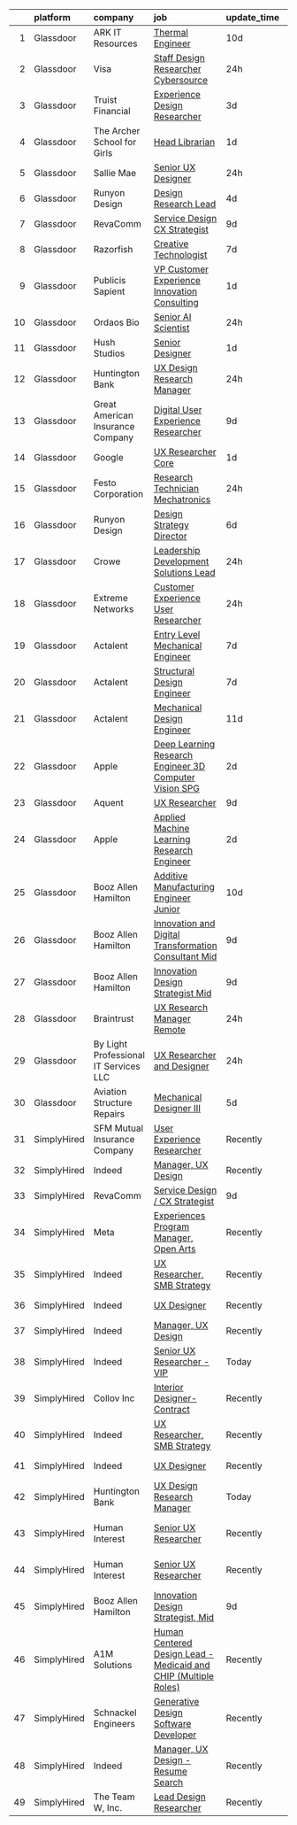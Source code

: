 

|    | platform    | company                               | job                                                                                                                                                                                                                                                                                                                                                                                                                                                                                                                                                                                                                                                                                                                                                                                                                                                                                                                                                                                                                                                                                                                                                                                                                                                                                                                                                                            | update_time   | location                   |
|---:|:------------|:--------------------------------------|:-------------------------------------------------------------------------------------------------------------------------------------------------------------------------------------------------------------------------------------------------------------------------------------------------------------------------------------------------------------------------------------------------------------------------------------------------------------------------------------------------------------------------------------------------------------------------------------------------------------------------------------------------------------------------------------------------------------------------------------------------------------------------------------------------------------------------------------------------------------------------------------------------------------------------------------------------------------------------------------------------------------------------------------------------------------------------------------------------------------------------------------------------------------------------------------------------------------------------------------------------------------------------------------------------------------------------------------------------------------------------------|:--------------|:---------------------------|
|  1 | Glassdoor   | ARK IT Resources                      | [Thermal Engineer](https://www.glassdoor.com/partner/jobListing.htm?pos=109&ao=1136043&s=58&guid=00000183022583259f052a8533f93b77&src=GD_JOB_AD&t=SR&vt=w&ea=1&cs=1_63c5359e&cb=1662188356720&jobListingId=1008088211266&jrtk=3-0-1gc12b0qjkugi801-1gc12b0r5imbc801-9da1eb3cf3554270-)                                                                                                                                                                                                                                                                                                                                                                                                                                                                                                                                                                                                                                                                                                                                                                                                                                                                                                                                                                                                                                                                                         | 10d           | Menlo Park, CA             |
|  2 | Glassdoor   | Visa                                  | [Staff Design Researcher  Cybersource](https://www.glassdoor.com/partner/jobListing.htm?pos=110&ao=1136043&s=58&guid=00000183022583259f052a8533f93b77&src=GD_JOB_AD&t=SR&vt=w&cs=1_705ac56e&cb=1662188356720&jobListingId=1008115176003&jrtk=3-0-1gc12b0qjkugi801-1gc12b0r5imbc801-fcbd7dea325d2f0e-)                                                                                                                                                                                                                                                                                                                                                                                                                                                                                                                                                                                                                                                                                                                                                                                                                                                                                                                                                                                                                                                                          | 24h           | Austin, TX                 |
|  3 | Glassdoor   | Truist Financial                      | [Experience Design Researcher](https://www.glassdoor.com/partner/jobListing.htm?pos=112&ao=1136043&s=58&guid=00000183022583259f052a8533f93b77&src=GD_JOB_AD&t=SR&vt=w&cs=1_e720c2b3&cb=1662188356720&jobListingId=1008103237216&jrtk=3-0-1gc12b0qjkugi801-1gc12b0r5imbc801-a0899f8ccefd4028-)                                                                                                                                                                                                                                                                                                                                                                                                                                                                                                                                                                                                                                                                                                                                                                                                                                                                                                                                                                                                                                                                                  | 3d            | Orlando, FL                |
|  4 | Glassdoor   | The Archer School for Girls           | [Head Librarian](https://www.glassdoor.com/partner/jobListing.htm?pos=123&ao=1136043&s=58&guid=00000183022583259f052a8533f93b77&src=GD_JOB_AD&t=SR&vt=w&ea=1&cs=1_2250a617&cb=1662188356722&jobListingId=1008111407574&jrtk=3-0-1gc12b0qjkugi801-1gc12b0r5imbc801-2f06dc88dff44bc9-)                                                                                                                                                                                                                                                                                                                                                                                                                                                                                                                                                                                                                                                                                                                                                                                                                                                                                                                                                                                                                                                                                           | 1d            | Los Angeles, CA            |
|  5 | Glassdoor   | Sallie Mae                            | [Senior UX Designer](https://www.glassdoor.com/partner/jobListing.htm?pos=121&ao=1136043&s=58&guid=00000183022583259f052a8533f93b77&src=GD_JOB_AD&t=SR&vt=w&cs=1_f5217889&cb=1662188356721&jobListingId=1008114233324&jrtk=3-0-1gc12b0qjkugi801-1gc12b0r5imbc801-7ff4eda7a9b5fbb3-)                                                                                                                                                                                                                                                                                                                                                                                                                                                                                                                                                                                                                                                                                                                                                                                                                                                                                                                                                                                                                                                                                            | 24h           | Remote                     |
|  6 | Glassdoor   | Runyon Design                         | [Design Research Lead](https://www.glassdoor.com/partner/jobListing.htm?pos=114&ao=1136043&s=58&guid=00000183022583259f052a8533f93b77&src=GD_JOB_AD&t=SR&vt=w&cs=1_adac97a0&cb=1662188356721&jobListingId=1008100880424&jrtk=3-0-1gc12b0qjkugi801-1gc12b0r5imbc801-ff84b2d86bfa9251-)                                                                                                                                                                                                                                                                                                                                                                                                                                                                                                                                                                                                                                                                                                                                                                                                                                                                                                                                                                                                                                                                                          | 4d            | Brooklyn, NY               |
|  7 | Glassdoor   | RevaComm                              | [Service Design   CX Strategist](https://www.glassdoor.com/partner/jobListing.htm?pos=108&ao=1136043&s=58&guid=00000183022583259f052a8533f93b77&src=GD_JOB_AD&t=SR&vt=w&ea=1&cs=1_ddb2557a&cb=1662188356720&jobListingId=1008091497964&jrtk=3-0-1gc12b0qjkugi801-1gc12b0r5imbc801-56d4f3f6a8411813-)                                                                                                                                                                                                                                                                                                                                                                                                                                                                                                                                                                                                                                                                                                                                                                                                                                                                                                                                                                                                                                                                           | 9d            | Remote                     |
|  8 | Glassdoor   | Razorfish                             | [Creative Technologist](https://www.glassdoor.com/partner/jobListing.htm?pos=113&ao=1136043&s=58&guid=00000183022583259f052a8533f93b77&src=GD_JOB_AD&t=SR&vt=w&cs=1_7135de5c&cb=1662188356720&jobListingId=1008097941621&jrtk=3-0-1gc12b0qjkugi801-1gc12b0r5imbc801-e011890b045f0b68-)                                                                                                                                                                                                                                                                                                                                                                                                                                                                                                                                                                                                                                                                                                                                                                                                                                                                                                                                                                                                                                                                                         | 7d            | Chicago, IL                |
|  9 | Glassdoor   | Publicis Sapient                      | [VP Customer Experience   Innovation Consulting](https://www.glassdoor.com/partner/jobListing.htm?pos=130&ao=1136043&s=58&guid=00000183022583259f052a8533f93b77&src=GD_JOB_AD&t=SR&vt=w&cs=1_3a73075c&cb=1662188356722&jobListingId=1008112627575&jrtk=3-0-1gc12b0qjkugi801-1gc12b0r5imbc801-fa4566fd28f64526-)                                                                                                                                                                                                                                                                                                                                                                                                                                                                                                                                                                                                                                                                                                                                                                                                                                                                                                                                                                                                                                                                | 1d            | New York, NY               |
| 10 | Glassdoor   | Ordaos Bio                            | [Senior AI Scientist](https://www.glassdoor.com/partner/jobListing.htm?pos=103&ao=1110586&s=58&guid=00000183022583259f052a8533f93b77&src=GD_JOB_AD&t=SR&vt=w&cs=1_7912c951&cb=1662188356719&jobListingId=1008114133794&cpc=47CFDC01B3F81FAC&jrtk=3-0-1gc12b0qjkugi801-1gc12b0r5imbc801-8043975ded395adf--6NYlbfkN0DG4ntHtB_rMsnfhgmnSvK2brktLme1L4SiDeJjQ-izrVOLqRJ5-yjEhSyAj73O13RRNJJ4EA85-JGG-xWALzlYmvIjbLuO-i34ipPSFc7XDu1yg3Vzb8JI0J2bCFZNxPAhkKxbYJCJQVALgqT7-PJW21-0ibfGmlNYXmCLZaUrlwdYCLjJfrJQwtkB1Sg_nbp1WdjOIHkbvKMnwM68MKwXPmLIZKA3FlJgla9_prxxp6YgTkNdSCaPruzRk4bJUXY2NPrUkj_Yb7dnb1BkGoBPO8wcaME9v_9dzLos0Captmvy0Mi3U3WX_1FfT-kkazY_Ex04u8ucVJKvMAFNvSrBkIlvBq-kETKtV0S9kRKTvyMGnJDUp6fbDY9fsrL8v4QQjszmTktTsY4izOlL79Zdxdch481aHiBLL455SypY6U6YhLlAepbkK4ZPKYUwekQg-CQcuapePV268WY55G6RoFgZVm4eJg5mXieCfFZZWNQffNQqHPsIrkyOeL0-WBUIgFEZ440V3z-FgWVPxX4sm3tNKP4ygVHpUs4WEJZJ98X-2bIU1nHD-eYYRV4fskQ8_mvJqlH4HIaAzLe6JJVu-UKJcg__ghKVf5uK457_5aCzQVLzPEtNiumroZj9uD5pWVnTKcKlU5dgI30FsTXyrAqhTXEvV4mnzxj2OQ-6b9HfuBBMv0JgkC4BraKCCOAVxYSNiSZeh-TEM11TidaRURi-Bgjtl6QQsumkmIKxlYTMkanokoJUIf6VSCYhy-Uo3-nqN0ybe6UM4Erivi4wK6u2kWkau9_vLjMRVfG4YoRvRg7b0lwfeajgnYKGnKEE_z1waQ8IEwlNCudAQ41fQHxTvUq6fC_tS_qCdVspDYlkc8V83xkxKE4Jh2Ap8sZ3rFkiE9u88u0OYvjoDDPYHrZTQM2p70uewuRSd3b1dZ-VonYiSwmi7iHIqhqugIHfby5pwgRyKKEb4knKQV6hOhPMYGG1sSluWyuUuEYQjZQIm1itVDdb)      | 24h           | Manhattan                  |
| 11 | Glassdoor   | Hush Studios                          | [Senior Designer](https://www.glassdoor.com/partner/jobListing.htm?pos=119&ao=1136043&s=58&guid=00000183022583259f052a8533f93b77&src=GD_JOB_AD&t=SR&vt=w&cs=1_79db7914&cb=1662188356721&jobListingId=1008110942193&jrtk=3-0-1gc12b0qjkugi801-1gc12b0r5imbc801-aacaa0183ed612b9-)                                                                                                                                                                                                                                                                                                                                                                                                                                                                                                                                                                                                                                                                                                                                                                                                                                                                                                                                                                                                                                                                                               | 1d            | Brooklyn, NY               |
| 12 | Glassdoor   | Huntington Bank                       | [UX Design Research Manager](https://www.glassdoor.com/partner/jobListing.htm?pos=127&ao=1136043&s=58&guid=00000183022583259f052a8533f93b77&src=GD_JOB_AD&t=SR&vt=w&ea=1&cs=1_b982bb47&cb=1662188356722&jobListingId=1008114024053&jrtk=3-0-1gc12b0qjkugi801-1gc12b0r5imbc801-00b5b6835c509f7c-)                                                                                                                                                                                                                                                                                                                                                                                                                                                                                                                                                                                                                                                                                                                                                                                                                                                                                                                                                                                                                                                                               | 24h           | Pittsburgh, PA             |
| 13 | Glassdoor   | Great American Insurance Company      | [Digital User Experience Researcher](https://www.glassdoor.com/partner/jobListing.htm?pos=129&ao=1136043&s=58&guid=00000183022583259f052a8533f93b77&src=GD_JOB_AD&t=SR&vt=w&ea=1&cs=1_564f417d&cb=1662188356722&jobListingId=1008091338582&jrtk=3-0-1gc12b0qjkugi801-1gc12b0r5imbc801-29f5a34505790748-)                                                                                                                                                                                                                                                                                                                                                                                                                                                                                                                                                                                                                                                                                                                                                                                                                                                                                                                                                                                                                                                                       | 9d            | Ohio                       |
| 14 | Glassdoor   | Google                                | [UX Researcher  Core](https://www.glassdoor.com/partner/jobListing.htm?pos=126&ao=1136043&s=58&guid=00000183022583259f052a8533f93b77&src=GD_JOB_AD&t=SR&vt=w&cs=1_0b9c1445&cb=1662188356722&jobListingId=1008111471132&jrtk=3-0-1gc12b0qjkugi801-1gc12b0r5imbc801-5f781c500a24abfb-)                                                                                                                                                                                                                                                                                                                                                                                                                                                                                                                                                                                                                                                                                                                                                                                                                                                                                                                                                                                                                                                                                           | 1d            | New York, NY               |
| 15 | Glassdoor   | Festo Corporation                     | [Research Technician   Mechatronics](https://www.glassdoor.com/partner/jobListing.htm?pos=107&ao=1136043&s=58&guid=00000183022583259f052a8533f93b77&src=GD_JOB_AD&t=SR&vt=w&ea=1&cs=1_69c4fb22&cb=1662188356720&jobListingId=1008113917545&jrtk=3-0-1gc12b0qjkugi801-1gc12b0r5imbc801-da2abd8736520cef-)                                                                                                                                                                                                                                                                                                                                                                                                                                                                                                                                                                                                                                                                                                                                                                                                                                                                                                                                                                                                                                                                       | 24h           | Billerica, MA              |
| 16 | Glassdoor   | Runyon Design                         | [Design Strategy Director](https://www.glassdoor.com/partner/jobListing.htm?pos=122&ao=1136043&s=58&guid=00000183022583259f052a8533f93b77&src=GD_JOB_AD&t=SR&vt=w&cs=1_bf30af2f&cb=1662188356721&jobListingId=1008098203317&jrtk=3-0-1gc12b0qjkugi801-1gc12b0r5imbc801-97290d91c8fcfaa1-)                                                                                                                                                                                                                                                                                                                                                                                                                                                                                                                                                                                                                                                                                                                                                                                                                                                                                                                                                                                                                                                                                      | 6d            | Brooklyn, NY               |
| 17 | Glassdoor   | Crowe                                 | [Leadership Development Solutions Lead](https://www.glassdoor.com/partner/jobListing.htm?pos=115&ao=1136043&s=58&guid=00000183022583259f052a8533f93b77&src=GD_JOB_AD&t=SR&vt=w&cs=1_dcbdc1ef&cb=1662188356721&jobListingId=1008113378943&jrtk=3-0-1gc12b0qjkugi801-1gc12b0r5imbc801-e30fb7b39ba52b6e-)                                                                                                                                                                                                                                                                                                                                                                                                                                                                                                                                                                                                                                                                                                                                                                                                                                                                                                                                                                                                                                                                         | 24h           | Houston, TX                |
| 18 | Glassdoor   | Extreme Networks                      | [Customer Experience User Researcher](https://www.glassdoor.com/partner/jobListing.htm?pos=118&ao=1136043&s=58&guid=00000183022583259f052a8533f93b77&src=GD_JOB_AD&t=SR&vt=w&cs=1_66fc5acb&cb=1662188356721&jobListingId=1008114863387&jrtk=3-0-1gc12b0qjkugi801-1gc12b0r5imbc801-20ad01afe9fa41f7-)                                                                                                                                                                                                                                                                                                                                                                                                                                                                                                                                                                                                                                                                                                                                                                                                                                                                                                                                                                                                                                                                           | 24h           | California                 |
| 19 | Glassdoor   | Actalent                              | [Entry Level Mechanical Engineer](https://www.glassdoor.com/partner/jobListing.htm?pos=102&ao=1110586&s=58&guid=00000183022583259f052a8533f93b77&src=GD_JOB_AD&t=SR&vt=w&ea=1&cs=1_026ec05e&cb=1662188356719&jobListingId=1008097709223&cpc=F41FEAB56D215062&jrtk=3-0-1gc12b0qjkugi801-1gc12b0r5imbc801-b1b06bc0b7d6abe7--6NYlbfkN0ChYVx_I3yfZ_JDY3EFoivtqvi_stwnZ_kRt8Dowt_l_d1ydueao4NE-oUleRJ4yhieQCQg4CEUg5kHGzx3ngPJE9ozwM4bbGHd6I-9Ko3KmQjgP_8h698SRPIyWHOX60ApJPyaq18XwtmOdvyhs0sbZ7sRB0p6_rKuUpAbmZe5lLlLdopUBEKLYqHPnvJ9o4SNwWrzoSETSk7bgvTofkoi0kXdCMhC-kao-_CkluwM2BpL56dhVclkASLtNB0iZlyL4S7xanu2yyCL7exZ1_kSgt8Bza1PjK3yfQEHBD93DMPvY1aMGpsoon96RwkJS69La8f6Vt9Wb-hdhXltwboKWNqwR9OKgYtRoCGRnxfOwdM5BrvpggvarWt9dagwsxJrm-4__2BlEt105VdJrPD0Uz2dS4ekGgL1itemrthICs4nggn9hqLzsJyYgcU6EyJvygvVH5WfEYbN7vR4dLkiD4F_CXLuvEJcVwiD3TSt0YLIZdOg84LLonvnFheWbub9VTmx94o3gVUoVy6MecLpjIpKt9at_5YNsnTjNx2FqXXIcya21reS0Ub9lMy5mt0R0F4dlT35POh_VvTPRxod0netbQNZVAvHcz1fh7hloYldg5DUNEni-lk0nsr7C5PmIQ30PdRI-EvGIob_KgoIM-MBuBrsftzH_yqeySBEDCeSMJcfE1mWImGwxGYMkTIJvKZ06RWAqf742J4DRf5MBJjGdwcnYMvaS8KNYsPPp2S3GK7CGl55KrqpJwEnLQXqKNn1-CrTgH-5PoS7VjrfJMRbe13ahzPmEWyMWzpPZJqxmm0HLxs0oRTMSiXngc1HVdmlsGvm4p7SlJycdHsaX96xZxtrhzZo5vkIojtJBVtLMrAIN1xSi8agoxQXh3tKHRJtMkGfWLtaG2Emc7cYsm_5g87lfeDmupX7UvX7o06UBrj5KitbH-1Ft6SX2WLrd_AyXRPhgEBjyh6zjrJS)                     | 7d            | Hyattsville, MD            |
| 20 | Glassdoor   | Actalent                              | [Structural Design Engineer](https://www.glassdoor.com/partner/jobListing.htm?pos=104&ao=1110586&s=58&guid=00000183022583259f052a8533f93b77&src=GD_JOB_AD&t=SR&vt=w&ea=1&cs=1_637aea10&cb=1662188356720&jobListingId=1008097893420&cpc=F4EED0218A761C36&jrtk=3-0-1gc12b0qjkugi801-1gc12b0r5imbc801-9c2d748765d76736--6NYlbfkN0ChYVx_I3yfZ_JDY3EFoivtqvi_stwnZ_kRt8Dowt_l_d1ydueao4NE-oUleRJ4yhg8o0u738vB5RZZE160cZlgEiKKV6OHZYicYQxxNMt4CPH_2bCJFUapOFjDzzS4ZUrZQxVNAtKPI2Q7MIS2JjoKoaJh7OUzAAhTuzJvS23PcWIFehpKcoVt5LhiUYlKiRc13c-DdXRsRN2KE2ZJWGkekH0rKiS1rTCxmHFYwkMoMvQqaP-gyd_brPD_CFSjZUDaVPa1g5ZA4fmIKt-JrfuNPt1PiCkMMxYzrosNE7PENAMvbrtFKWRtA2NslfcnrcGYwiFN37K2N9b0UQQdjJjsj5bKxMwhKdpaZw44jNXsKfWAJgkIXZr-swnxrMP0deb8dJI2yC6GtnUGrbAX7lSWRneKRfVVMg1ja8RCHu7expdOuxf7f4MK0q1IXCYavilctApYAiB6-JhP4svNQAGf_JHFZBTd-brPkFOHjqjeq1PbCCKHDsYNKI2tD-yHXg0tFqiDLZ8BWiE5I9fdAAkp6pVFI2HP4b_Ark4NSDqJqsJElk55bf4Jeh2cF-JHTjNGfW_9zv45no-DQqOZ8t6fZEV1Ui1RgQJaXdUlT8a3ugaEZk4BV9x4-yOr6pzzJP5S-SXi_JG9m11cbf2e-dkgrbqMgqjS0iH-4moO_apyNcEw52SDHE8RepmF6HIRtNIYHlQUGtu_ndUhjI1KfRHU4sAV4exS2ehllR9bDwQZswXj1V1hhgHgcozEbgvdFXj7QcHxXjUlZgAP8IG_YBb9Qh7ujyApfsHkfQHtRzlDPnZt2fGilhS6LczIOOsQiuZPPwpIQwy1xsaO5VQc3F7-VADZcKNHtLer9pGscMVB5IGeOUUAlVk7Z5In9uHfqCagUaTIxpaYEvE7mQpbGGcgEUAjW2MX1JZ47NvjSVPobJ8dIy7widinCaAmk3rjqda3DiNZsnmCioTICbBVggYQ9uZ64lDsCiA%3D)            | 7d            | Ridley Park, PA            |
| 21 | Glassdoor   | Actalent                              | [Mechanical Design Engineer](https://www.glassdoor.com/partner/jobListing.htm?pos=105&ao=1110586&s=58&guid=00000183022583259f052a8533f93b77&src=GD_JOB_AD&t=SR&vt=w&ea=1&cs=1_d81439ea&cb=1662188356720&jobListingId=1008086332796&cpc=654405A9B1E0A9F5&jrtk=3-0-1gc12b0qjkugi801-1gc12b0r5imbc801-017229d998c9fcc8--6NYlbfkN0ChYVx_I3yfZ_JDY3EFoivtqvi_stwnZ_kRt8Dowt_l_d1ydueao4NE-oUleRJ4yhhR5OFf30khk7M_kireVAqUoPiw6o9HGl9MbcV8-REeytcG47fTYYRYJxkhbUNwbo74nZHyU4pG3JSre0amgNy1FsEE9jSVf3_tm5p8FOPXCvSc_ASmoE74F0wcKFVPMLpMGxSGHElCkki-kOS_h1pBvia5WkXT4sd2qc_T3uHY63A6wF1PL_waK00cRp2OlnwvEIcZgxBeUCpcTDuygG-EE3lcVWd798Jofn3ZObXaTe4hm9ipPC3z5L1w-WcJaG7KKERVOHjTI6am_wM8U6sMBXRLD9iY_q8FKaNSiD9dgj7t072Pm8e-hVXgpvWQbmY5DLxOGa8JhGfXHoahOUMUhyOreuPJcggWosDQ1AfCJpj3HVXC2R0LET3pGGGUPK9dNMuog1ZB__vMEhfEnxiQBbiw6qSmr7bEE41O6Ifxrt2gWBzyPtDpLu7JWbleqxVGmocAES7K5mX1CO6suJ6nlxvWNYYM1t1854U5UXfAKdRbUrgao9J0IWNjoo_Bh0DbHo_GWF_MTMDNyAL-ZaJJX2T3_Y_MMsby5SZEYJAbC9tejd-BX767cl3Hx5ib3xN-vYiD73g8HQxHrfKI4fEOlb-Nm92jRyhmtLNMGTosiC1d5kri7YRqBmR-f2F6uTXhlN58x7AkLfZkzAqXBZDuLPf8DF9m9ydjffUHhhskW0VDQ_eS3jtuutK5pl3Wpd3XdPUF740HIb3u3IPVrGZJYckrITmosgIcgr0AOTeXELrlU-5NQb8us2gKgw2N6Kud1KuLidDAL8tEVQ7Row3pKgexKtwzCAE5woA-m5AwifA7XGYl10nVsmzBuDaGrCbc2xz6QIGFQ144ArpDcqIZUcSNHqGKn3Z5GCQhowxWjNPMfixV8Qceqwn__VD06HlotTsUWsUK8JfHOhGngRgZ)                          | 11d           | Ridley Park, PA            |
| 22 | Glassdoor   | Apple                                 | [Deep Learning Research Engineer  3D Computer Vision   SPG](https://www.glassdoor.com/partner/jobListing.htm?pos=111&ao=1136043&s=58&guid=00000183022583259f052a8533f93b77&src=GD_JOB_AD&t=SR&vt=w&cs=1_514d0a37&cb=1662188356720&jobListingId=1008108361115&jrtk=3-0-1gc12b0qjkugi801-1gc12b0r5imbc801-1224054c3d0b9059-)                                                                                                                                                                                                                                                                                                                                                                                                                                                                                                                                                                                                                                                                                                                                                                                                                                                                                                                                                                                                                                                     | 2d            | Cupertino, CA              |
| 23 | Glassdoor   | Aquent                                | [UX Researcher](https://www.glassdoor.com/partner/jobListing.htm?pos=106&ao=1110586&s=58&guid=00000183022583259f052a8533f93b77&src=GD_JOB_AD&t=SR&vt=w&cs=1_02a64271&cb=1662188356720&jobListingId=1008092136703&cpc=2CAED5C921A5F994&jrtk=3-0-1gc12b0qjkugi801-1gc12b0r5imbc801-2173d0e6f32cec38--6NYlbfkN0DMrcEu7yrtATojKJA7cEzGQ3FdRGWLh0CZQInL4ECGI9gD0Wolx9R2EDT7B77c2cRQCl65K_qhdiCb9Vd6YgbA5XjcuwuUB2nE7zyhVv9bQ44ST2G4migdIv_MfyQjqi9CyrWtegao-LIncSlJy21mAHVLv3LbYsrGng_A6F4g0gUVg9h5BsbMMepZFPYxXVZne1xjUViwLibtTkPpEfPFHo0tNt0IJFTq4XzkdUWGmk0Gw4jxglbQotbc3DcoX3yf1RK7nWZ6NGvYrY7m8ZgbgWiqiQetIYbZs5Qqtw_zVcqAnD8VXE6lMJNYbqU2s9T7HYIfgAOuT_f0W2049BV3LQ0cILfamMw71gIib89pWoKTlN_dYKSAWjAtCc4SYY8uOskds-EmLNDCfbdcnzi2iTzVLiTzoffMYeZsTlXW-cRpgvam3O7JKFmAgnIDmLjxcinHWtBVo71076AMD3d_)                                                                                                                                                                                                                                                                                                                                                                                                                                                                                                                                                                            | 9d            | Remote                     |
| 24 | Glassdoor   | Apple                                 | [Applied Machine Learning Research Engineer](https://www.glassdoor.com/partner/jobListing.htm?pos=101&ao=1110586&s=58&guid=00000183022583259f052a8533f93b77&src=GD_JOB_AD&t=SR&vt=w&cs=1_a7716967&cb=1662188356719&jobListingId=1008105396647&cpc=FB7E4A1762AE5BEC&jrtk=3-0-1gc12b0qjkugi801-1gc12b0r5imbc801-670a9eb455d3ff2b--6NYlbfkN0BvKrLyj5gPmtZO9T8euul8TCxuuKNOtzRJOomxnwSEodTz2Bc-sPZl8WPllYOnI2jucBF0DEmZ7gwhvRACJpVP8kE19BGyXBBiU-GwCJF2hUdq7umM_dBFYZgnkABG55UshrsVvrovL9SHOsR42urt03GM7RVQ_vlzn_Uk2enZDlequlbMx6SekYNkNASlz1pca4dNE_lACHhk6I_BeBaocqDwLOZ943SaahcrZSk6KupPTtq_7yCt44lrorxwYsbVg10AYMtju1jou7VI9ct8-hQ2M3IpvIy7TS9F1VDgIRBx1Ae30QTnKQsUKyBLqcyMurZtoXvW7cnih6C61wj-NOUhhFPaMax2uBXa3inDfy7xsQR2XJZRQ2SA8WZqtQcB65moz4biuWFVuHexx9A7fT0EpJRdg_FWNuCr-qSe6gtfCY25DkuwNb99VuAxj32C4UCA64NAdikY43bFjvjeTgN1qF0yX8fgVlM1YVLk7kbKdCQiVPHpooy-LvsZ9IcDFj1WPcgDgnMYhIWR4iiMRX3u-hykJR-2haqpnvi3Q99ceLMqUM2lbtW03h9PGSdvJPdA97E6OJuEGQgJ1Uwn4UJPIafbGygJfQSkWC_TL8IDTN53AIWc_V4wF5Ae_BmwB8yZGYJwXaPXbmDaBkJksYRP7O8UmlMw29IYyGkLWpfXn5Y5lSKkrdZRKSEvKhqk0NX7_WPqQHuJlt3fR07nhpORUkqSaiGPdmwwoYK-SBVpFs4Evh1I98DaGTzpHQfC8hJY2Kh3cpnuLEVsyaysO8rb5v6XJhZXsZf49sXIEMOaWJu9-_samSdOrDU0T7muPQBtRAmaygGVSOOWO7fwQezYz_Yp9QCjCGv5gM3ri3ACB48kyIexT1ZTEpH6PrpF0bkTrEiXKw6_2PCxSPLLh7FgNFTEckzrFs9aQXtD3Ills8YoNOz8SRjg-3aFM0v6u7CMAeBxy41zFde3JcyvO5Oe3TcbPPw%3D) | 2d            | San Diego, CA              |
| 25 | Glassdoor   | Booz Allen Hamilton                   | [Additive Manufacturing Engineer  Junior](https://www.glassdoor.com/partner/jobListing.htm?pos=124&ao=1136043&s=58&guid=00000183022583259f052a8533f93b77&src=GD_JOB_AD&t=SR&vt=w&cs=1_bb7c3902&cb=1662188356722&jobListingId=1008089579994&jrtk=3-0-1gc12b0qjkugi801-1gc12b0r5imbc801-6af3bf6cf0068750-)                                                                                                                                                                                                                                                                                                                                                                                                                                                                                                                                                                                                                                                                                                                                                                                                                                                                                                                                                                                                                                                                       | 10d           | Alexandria, VA             |
| 26 | Glassdoor   | Booz Allen Hamilton                   | [Innovation and Digital Transformation Consultant  Mid](https://www.glassdoor.com/partner/jobListing.htm?pos=117&ao=1136043&s=58&guid=00000183022583259f052a8533f93b77&src=GD_JOB_AD&t=SR&vt=w&cs=1_46feebf7&cb=1662188356721&jobListingId=1008091627320&jrtk=3-0-1gc12b0qjkugi801-1gc12b0r5imbc801-8b85ab9df7eebb60-)                                                                                                                                                                                                                                                                                                                                                                                                                                                                                                                                                                                                                                                                                                                                                                                                                                                                                                                                                                                                                                                         | 9d            | McLean, VA                 |
| 27 | Glassdoor   | Booz Allen Hamilton                   | [Innovation Design Strategist  Mid](https://www.glassdoor.com/partner/jobListing.htm?pos=116&ao=1136043&s=58&guid=00000183022583259f052a8533f93b77&src=GD_JOB_AD&t=SR&vt=w&cs=1_10c99fdf&cb=1662188356721&jobListingId=1008091626298&jrtk=3-0-1gc12b0qjkugi801-1gc12b0r5imbc801-e3d37a540f509b22-)                                                                                                                                                                                                                                                                                                                                                                                                                                                                                                                                                                                                                                                                                                                                                                                                                                                                                                                                                                                                                                                                             | 9d            | McLean, VA                 |
| 28 | Glassdoor   | Braintrust                            | [UX Research Manager  Remote ](https://www.glassdoor.com/partner/jobListing.htm?pos=128&ao=1136043&s=58&guid=00000183022583259f052a8533f93b77&src=GD_JOB_AD&t=SR&vt=w&cs=1_9af16b46&cb=1662188356722&jobListingId=1008114355222&jrtk=3-0-1gc12b0qjkugi801-1gc12b0r5imbc801-d3b98d42ea70c0c6-)                                                                                                                                                                                                                                                                                                                                                                                                                                                                                                                                                                                                                                                                                                                                                                                                                                                                                                                                                                                                                                                                                  | 24h           | San Francisco, CA          |
| 29 | Glassdoor   | By Light Professional IT Services LLC | [UX Researcher and Designer](https://www.glassdoor.com/partner/jobListing.htm?pos=125&ao=1136043&s=58&guid=00000183022583259f052a8533f93b77&src=GD_JOB_AD&t=SR&vt=w&cs=1_b4dadb2c&cb=1662188356722&jobListingId=1008114917330&jrtk=3-0-1gc12b0qjkugi801-1gc12b0r5imbc801-d2053a01e16a0bd1-)                                                                                                                                                                                                                                                                                                                                                                                                                                                                                                                                                                                                                                                                                                                                                                                                                                                                                                                                                                                                                                                                                    | 24h           | Remote                     |
| 30 | Glassdoor   | Aviation Structure Repairs            | [Mechanical Designer III](https://www.glassdoor.com/partner/jobListing.htm?pos=120&ao=1136043&s=58&guid=00000183022583259f052a8533f93b77&src=GD_JOB_AD&t=SR&vt=w&ea=1&cs=1_c5c5816a&cb=1662188356721&jobListingId=1008100186478&jrtk=3-0-1gc12b0qjkugi801-1gc12b0r5imbc801-19fa27eecfd78bea-)                                                                                                                                                                                                                                                                                                                                                                                                                                                                                                                                                                                                                                                                                                                                                                                                                                                                                                                                                                                                                                                                                  | 5d            | Macomb, MI                 |
| 31 | SimplyHired | SFM Mutual Insurance Company          | [User Experience Researcher](https://www.simplyhired.com/job/q7YkSDr49eIMyGsjnEsWzQDcdRzh4LJi6vHhnUzHogohwIPFoCfm4w?q=generative+design)                                                                                                                                                                                                                                                                                                                                                                                                                                                                                                                                                                                                                                                                                                                                                                                                                                                                                                                                                                                                                                                                                                                                                                                                                                       | Recently      | Bloomington, MN            |
| 32 | SimplyHired | Indeed                                | [Manager, UX Design](https://www.simplyhired.com/job/Bq589sK4IRMfwF5-KARscZ6LsNo2I05ZrwbHgWV1WMmQn8wB-Cg3yw?q=generative+design)                                                                                                                                                                                                                                                                                                                                                                                                                                                                                                                                                                                                                                                                                                                                                                                                                                                                                                                                                                                                                                                                                                                                                                                                                                               | Recently      | United States              |
| 33 | SimplyHired | RevaComm                              | [Service Design / CX Strategist](https://www.simplyhired.com/job/n1lyyppqs1LDHg8TlC6FRln0aaA9ZOwEQS4lnpjgvWBArz_1-nQSBA?q=generative+design)                                                                                                                                                                                                                                                                                                                                                                                                                                                                                                                                                                                                                                                                                                                                                                                                                                                                                                                                                                                                                                                                                                                                                                                                                                   | 9d            | Remote +1 location         |
| 34 | SimplyHired | Meta                                  | [Experiences Program Manager, Open Arts](https://www.simplyhired.com/job/39LFdVDZkOVzjzuKxDh39-uXR6pKfcGOkABaQ3gkkuENYK4d0Gs1Og?q=generative+design)                                                                                                                                                                                                                                                                                                                                                                                                                                                                                                                                                                                                                                                                                                                                                                                                                                                                                                                                                                                                                                                                                                                                                                                                                           | Recently      | Menlo Park, CA             |
| 35 | SimplyHired | Indeed                                | [UX Researcher, SMB Strategy](https://www.simplyhired.com/job/f6xfgRp6ncb3mweiYpJl0lcNh6RqwiRhOXD0BcxGCk6ks_GAha9s_g?q=generative+design)                                                                                                                                                                                                                                                                                                                                                                                                                                                                                                                                                                                                                                                                                                                                                                                                                                                                                                                                                                                                                                                                                                                                                                                                                                      | Recently      | Austin, TX +1 location     |
| 36 | SimplyHired | Indeed                                | [UX Designer](https://www.simplyhired.com/job/URziMhrNTaKa1PLKfIfrhF-GuRmaj4gn2FhVHZfhBU3tWsV0R0J4dw?q=generative+design)                                                                                                                                                                                                                                                                                                                                                                                                                                                                                                                                                                                                                                                                                                                                                                                                                                                                                                                                                                                                                                                                                                                                                                                                                                                      | Recently      | United States              |
| 37 | SimplyHired | Indeed                                | [Manager, UX Design](https://www.simplyhired.com/job/Bq589sK4IRMfwF5-KARscZ6LsNo2I05ZrwbHgWV1WMmQn8wB-Cg3yw?q=generative+design)                                                                                                                                                                                                                                                                                                                                                                                                                                                                                                                                                                                                                                                                                                                                                                                                                                                                                                                                                                                                                                                                                                                                                                                                                                               | Recently      | United States              |
| 38 | SimplyHired | Indeed                                | [Senior UX Researcher - VIP](https://www.simplyhired.com/job/kNbqDJgNVOEqvetBJ49T0fWF-ActRHorW0B6H4CrMQOQm7q-GBgdNw?q=generative+design)                                                                                                                                                                                                                                                                                                                                                                                                                                                                                                                                                                                                                                                                                                                                                                                                                                                                                                                                                                                                                                                                                                                                                                                                                                       | Today         | United States              |
| 39 | SimplyHired | Collov Inc                            | [Interior Designer-Contract](https://www.simplyhired.com/job/BWulXfwm_DajYkRoVR_cHEZ0YAw0ZzUYn4k1ZR9ZbVk7SbJZhkaf0Q?q=generative+design)                                                                                                                                                                                                                                                                                                                                                                                                                                                                                                                                                                                                                                                                                                                                                                                                                                                                                                                                                                                                                                                                                                                                                                                                                                       | Recently      | Remote                     |
| 40 | SimplyHired | Indeed                                | [UX Researcher, SMB Strategy](https://www.simplyhired.com/job/f6xfgRp6ncb3mweiYpJl0lcNh6RqwiRhOXD0BcxGCk6ks_GAha9s_g?q=generative+design)                                                                                                                                                                                                                                                                                                                                                                                                                                                                                                                                                                                                                                                                                                                                                                                                                                                                                                                                                                                                                                                                                                                                                                                                                                      | Recently      | Austin, TX                 |
| 41 | SimplyHired | Indeed                                | [UX Designer](https://www.simplyhired.com/job/URziMhrNTaKa1PLKfIfrhF-GuRmaj4gn2FhVHZfhBU3tWsV0R0J4dw?q=generative+design)                                                                                                                                                                                                                                                                                                                                                                                                                                                                                                                                                                                                                                                                                                                                                                                                                                                                                                                                                                                                                                                                                                                                                                                                                                                      | Recently      | United States              |
| 42 | SimplyHired | Huntington Bank                       | [UX Design Research Manager](https://www.simplyhired.com/job/Wta7Xc8PZFZw4445n9pnf-5bqvZNCcoCoB4OdEkWNKCvJ3AnVLq3sg?q=generative+design)                                                                                                                                                                                                                                                                                                                                                                                                                                                                                                                                                                                                                                                                                                                                                                                                                                                                                                                                                                                                                                                                                                                                                                                                                                       | Today         | Pittsburgh, PA +1 location |
| 43 | SimplyHired | Human Interest                        | [Senior UX Researcher](https://www.simplyhired.com/job/qb9CUpXxC7-2cD3YrXgWbHCajzyMOJEHRZLprnqO4mCdX6f_2GBUDg?q=generative+design)                                                                                                                                                                                                                                                                                                                                                                                                                                                                                                                                                                                                                                                                                                                                                                                                                                                                                                                                                                                                                                                                                                                                                                                                                                             | Recently      | San Francisco, CA          |
| 44 | SimplyHired | Human Interest                        | [Senior UX Researcher](https://www.simplyhired.com/job/qb9CUpXxC7-2cD3YrXgWbHCajzyMOJEHRZLprnqO4mCdX6f_2GBUDg?q=generative+design)                                                                                                                                                                                                                                                                                                                                                                                                                                                                                                                                                                                                                                                                                                                                                                                                                                                                                                                                                                                                                                                                                                                                                                                                                                             | Recently      | San Francisco, CA          |
| 45 | SimplyHired | Booz Allen Hamilton                   | [Innovation Design Strategist, Mid](https://www.simplyhired.com/job/i-UzK5UE1TKGMtz2RwNqEXpu3nb5Lc369_hACY0VHrg-4D8L5yFvMg?q=generative+design)                                                                                                                                                                                                                                                                                                                                                                                                                                                                                                                                                                                                                                                                                                                                                                                                                                                                                                                                                                                                                                                                                                                                                                                                                                | 9d            | McLean, VA                 |
| 46 | SimplyHired | A1M Solutions                         | [Human Centered Design Lead - Medicaid and CHIP (Multiple Roles)](https://www.simplyhired.com/job/uxyOkiRP-QyeK7kWRXuU2pV4YL6guvOGFjGDnx1hs2Kcfi_OeuNrwQ?q=generative+design)                                                                                                                                                                                                                                                                                                                                                                                                                                                                                                                                                                                                                                                                                                                                                                                                                                                                                                                                                                                                                                                                                                                                                                                                  | Recently      | Baltimore, MD              |
| 47 | SimplyHired | Schnackel Engineers                   | [Generative Design Software Developer](https://www.simplyhired.com/job/KE0-EPFCtTp8eniWTTdVA6iqehRWfXqNBvdE0wHECgCONieSBqtj5A?q=generative+design)                                                                                                                                                                                                                                                                                                                                                                                                                                                                                                                                                                                                                                                                                                                                                                                                                                                                                                                                                                                                                                                                                                                                                                                                                             | Recently      | Omaha, NE                  |
| 48 | SimplyHired | Indeed                                | [Manager, UX Design - Resume Search](https://www.simplyhired.com/job/p8B6i6ehQlWpW0pjYmWeaITpB6D8F8MRcr6cJdrBBDSHqZ9kG_l9Fg?q=generative+design)                                                                                                                                                                                                                                                                                                                                                                                                                                                                                                                                                                                                                                                                                                                                                                                                                                                                                                                                                                                                                                                                                                                                                                                                                               | Recently      | United States              |
| 49 | SimplyHired | The Team W, Inc.                      | [Lead Design Researcher](https://www.simplyhired.com/job/OIuhMUfMDJqL_idQnlvWQsoENSZtGiAaZj2NJYqj2V7aWr1X4fBNOw?q=generative+design)                                                                                                                                                                                                                                                                                                                                                                                                                                                                                                                                                                                                                                                                                                                                                                                                                                                                                                                                                                                                                                                                                                                                                                                                                                           | Recently      | Philadelphia, PA           |